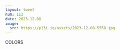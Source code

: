 ```yaml
---
layout: tweet
num: 113
date: 2023-12-08
image:
  src: https://p13i.io/assets/2023-12-08-5558.jpg
---
```


COLORS

